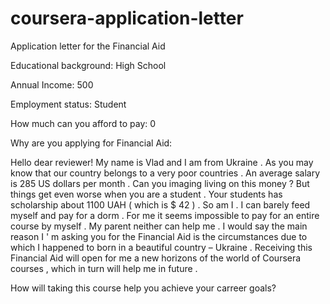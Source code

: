 # coursera-application-letter
Application letter for the Financial Aid

Educational background: High School

Annual Income: 500

Employment status: Student

How much can you afford to pay: 0

Why are you applying for Financial Aid:

Hello dear reviewer!
My name is Vlad and I am from Ukraine . As you may know that our country belongs to a very poor countries . An average salary is 285 US dollars per month . Can you imaging living on this money ? But things get even worse when you are a student . Your students has scholarship about 1100 UAH ( which is $ 42 ) . So am I . I can barely feed myself and pay for a dorm . For me it seems impossible to pay for an entire course by myself . My parent neither can help me . I would say the main reason I ' m asking you for the Financial Aid is the circumstances due to which I happened to born in a beautiful country – Ukraine .  Receiving this Financial Aid will open for me a new horizons of the world of Coursera courses , which in turn will help me in future .

How will taking this course help you achieve your carreer goals?
